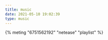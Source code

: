 ```yaml
---
title: music
date: 2021-05-10 19:02:39
type: music
---
```


{% meting "6751562192" "netease" "playlist" %}

